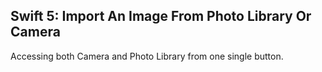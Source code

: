## Swift 5: Import An Image From Photo Library Or Camera

Accessing both Camera and Photo Library from one single button.
